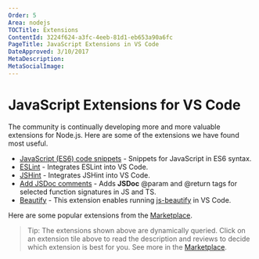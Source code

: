 ```yaml
---
Order: 5
Area: nodejs
TOCTitle: Extensions
ContentId: 3224f624-a3fc-4eeb-81d1-eb653a90a6fc
PageTitle: JavaScript Extensions in VS Code
DateApproved: 3/10/2017
MetaDescription: 
MetaSocialImage: 
---
```


# JavaScript Extensions for VS Code

The community is continually developing more and more valuable extensions for Node.js. Here are some of the extensions we have found most useful. 

* [JavaScript (ES6) code snippets](https://marketplace.visualstudio.com/items?itemName=xabikos.JavaScriptSnippets) - Snippets for JavaScript in ES6 syntax.
* [ESLint](https://marketplace.visualstudio.com/items?itemName=dbaeumer.vscode-eslint) - Integrates ESLint into VS Code.
* [JSHint](https://marketplace.visualstudio.com/items?itemName=dbaeumer.jshint) - Integrates JSHint into VS Code.
* [Add JSDoc comments](https://marketplace.visualstudio.com/items?itemName=stevencl.addDocComments) - Adds **JSDoc** @param and @return tags for selected function signatures in JS and TS.
* [Beautify](https://marketplace.visualstudio.com/items?itemName=HookyQR.beautify) - This extension enables running [js-beautify](http://jsbeautifier.org/) in VS Code.

Here are some popular extensions from the [Marketplace](https://marketplace.visualstudio.com/vscode).

<div class="marketplace-extensions-node"></div>

> Tip: The extensions shown above are dynamically queried. Click on an extension tile above to read the description and reviews to decide which extension is best for you. See more in the [Marketplace](https://marketplace.visualstudio.com/vscode).